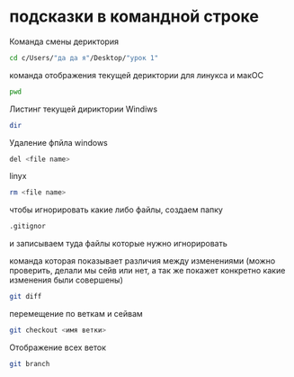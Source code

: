 # подсказки в командной строке

Команда смены дериктория
```sh
cd c/Users/"да да я"/Desktop/"урок 1"
```

команда отображения текущей дериктории для линукса и макOC
```sh
pwd
```

Листинг текущей дириктории Windiws
```sh
dir
```

Удаление фпйла windows
```sh
del <file name>
```

linyx
```sh
rm <file name>
```

чтобы игнорировать какие либо файлы, создаем папку
```sh
.gitignor
```
и записываем туда файлы которые нужно игнорировать

команда которая показывает различия между изменениями (можно проверить, делали мы сейв или нет, а так же покажет конкретно какие изменения были совершены)
```sh
git diff
```
перемещение по веткам и сейвам
```sh
git checkout <имя ветки>
```

Отображение всех веток
```sh
git branch
```

